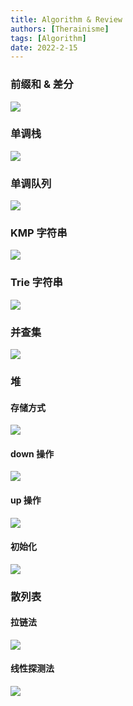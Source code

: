 ```yaml
---
title: Algorithm & Review
authors: [Therainisme]
tags: [Algorithm]
date: 2022-2-15
---
```


### 前缀和 & 差分

![](./image/2022-02-15-18-19-31.png)

### 单调栈

![](./image/2022-02-15-18-38-57.png)

### 单调队列

![](./image/2022-02-15-18-44-29.png)

### KMP 字符串

![](./image/2022-02-15-18-55-04.png)

### Trie 字符串

![](./image/2022-02-15-19-06-51.png)

### 并查集

![](./image/2022-02-15-19-24-00.png)

### 堆

#### 存储方式

![](./image/2022-02-18-16-02-20.png)

#### down 操作

![](./image/2022-02-18-16-06-38.png)

#### up 操作

![](./image/2022-02-18-16-09-33.png)

#### 初始化

![](./image/2022-02-18-16-24-32.png)

### 散列表

#### 拉链法

![](./image/2022-02-18-22-49-34.png)

#### 线性探测法

![](./image/2022-02-18-22-52-23.png)